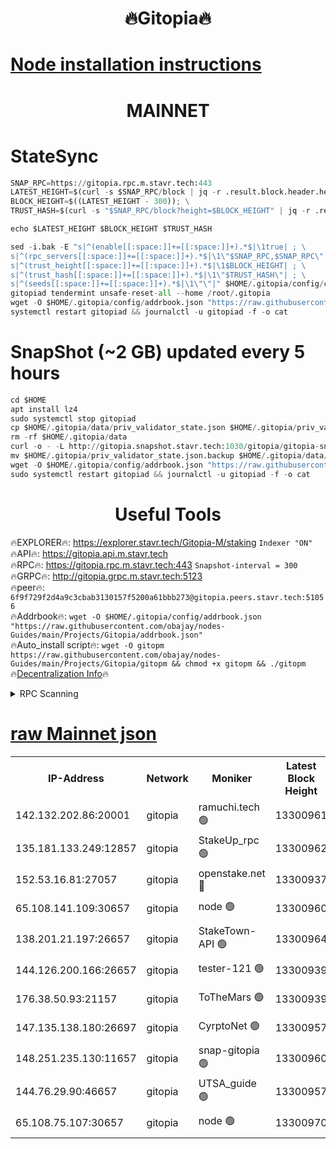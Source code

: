 <h1 align="center"> 🔥Gitopia🔥</h1>

[Node installation instructions](https://github.com/obajay/nodes-Guides/tree/main/Projects/Gitopia)
=

<h1 align="center"> MAINNET</h1>

# StateSync
```python
SNAP_RPC=https://gitopia.rpc.m.stavr.tech:443
LATEST_HEIGHT=$(curl -s $SNAP_RPC/block | jq -r .result.block.header.height); \
BLOCK_HEIGHT=$((LATEST_HEIGHT - 300)); \
TRUST_HASH=$(curl -s "$SNAP_RPC/block?height=$BLOCK_HEIGHT" | jq -r .result.block_id.hash)

echo $LATEST_HEIGHT $BLOCK_HEIGHT $TRUST_HASH

sed -i.bak -E "s|^(enable[[:space:]]+=[[:space:]]+).*$|\1true| ; \
s|^(rpc_servers[[:space:]]+=[[:space:]]+).*$|\1\"$SNAP_RPC,$SNAP_RPC\"| ; \
s|^(trust_height[[:space:]]+=[[:space:]]+).*$|\1$BLOCK_HEIGHT| ; \
s|^(trust_hash[[:space:]]+=[[:space:]]+).*$|\1\"$TRUST_HASH\"| ; \
s|^(seeds[[:space:]]+=[[:space:]]+).*$|\1\"\"|" $HOME/.gitopia/config/config.toml
gitopiad tendermint unsafe-reset-all --home /root/.gitopia
wget -O $HOME/.gitopia/config/addrbook.json "https://raw.githubusercontent.com/obajay/nodes-Guides/main/Projects/Gitopia/addrbook.json"
systemctl restart gitopiad && journalctl -u gitopiad -f -o cat
```
# SnapShot (~2 GB) updated every 5 hours
```python
cd $HOME
apt install lz4
sudo systemctl stop gitopiad
cp $HOME/.gitopia/data/priv_validator_state.json $HOME/.gitopia/priv_validator_state.json.backup
rm -rf $HOME/.gitopia/data
curl -o - -L http://gitopia.snapshot.stavr.tech:1030/gitopia/gitopia-snap.tar.lz4 | lz4 -c -d - | tar -x -C $HOME/.gitopia --strip-components 2
mv $HOME/.gitopia/priv_validator_state.json.backup $HOME/.gitopia/data/priv_validator_state.json
wget -O $HOME/.gitopia/config/addrbook.json "https://raw.githubusercontent.com/obajay/nodes-Guides/main/Projects/Gitopia/addrbook.json"
sudo systemctl restart gitopiad && journalctl -u gitopiad -f -o cat
```
 <h1 align="center"> Useful Tools</h1>

🔥EXPLORER🔥:      https://explorer.stavr.tech/Gitopia-M/staking  `Indexer "ON"` \
🔥API🔥: 			 		 https://gitopia.api.m.stavr.tech \
🔥RPC🔥:           https://gitopia.rpc.m.stavr.tech:443              `Snapshot-interval = 300` \
🔥GRPC🔥:          http://gitopia.grpc.m.stavr.tech:5123 \
🔥peer🔥:					 `6f9f729f2d4a9c3cbab3130157f5200a61bbb273@gitopia.peers.stavr.tech:51056` \
🔥Addrbook🔥:    ```wget -O $HOME/.gitopia/config/addrbook.json "https://raw.githubusercontent.com/obajay/nodes-Guides/main/Projects/Gitopia/addrbook.json"``` \
🔥Auto_install script🔥: ```wget -O gitopm https://raw.githubusercontent.com/obajay/nodes-Guides/main/Projects/Gitopia/gitopm && chmod +x gitopm && ./gitopm``` \
🔥[Decentralization Info](https://github.com/obajay/StateSync-snapshots/tree/main/Projects/Gitopia/Decentralization)🔥

<details>
<summary>RPC Scanning</summary>

<h2 align="center"> We scan nodes in real time every 4 hours. And we provide the final result of RPC endpoints.
We cannot influence the operation of these nodes in any way. </h2>


```python
If Voting Power is higher than 0 --> then the Node is a validator of the network and may be subject to attack and be a potential threat to the chain.
```
```python
We marked such validators with a red symbol
```

</details>

[raw Mainnet json](https://rpc-check.gitopm.stavr.tech/gitopm/rpc-gitopm-result.json)
=

<table><tr><th>IP-Address</th><th>Network</th><th>Moniker</th><th>Latest Block Height</th><th>Earliest Block Height</th><th>Catching Up</th><th>Tx Index</th><th>Voting Power</th><th>Scan Time</th></tr><tr><td>142.132.202.86:20001</td><td>gitopia</td><td>ramuchi.tech 🟢</td><td>13300961</td><td>6548337</td><td>False</td><td>on</td><td>0</td><td>2024-02-04T13:44:42.737730704UTC</td></tr><tr><td>135.181.133.249:12857</td><td>gitopia</td><td>StakeUp_rpc 🟢</td><td>13300962</td><td>8010001</td><td>False</td><td>on</td><td>0</td><td>2024-02-04T13:44:43.098024537UTC</td></tr><tr><td>152.53.16.81:27057</td><td>gitopia</td><td>openstake.net 🔴</td><td>13300937</td><td>10455001</td><td>False</td><td>off</td><td>36421</td><td>2024-02-04T13:44:04.769901202UTC</td></tr><tr><td>65.108.141.109:30657</td><td>gitopia</td><td>node 🟢</td><td>13300960</td><td>12299845</td><td>False</td><td>on</td><td>0</td><td>2024-02-04T13:44:40.182514666UTC</td></tr><tr><td>138.201.21.197:26657</td><td>gitopia</td><td>StakeTown-API 🟢</td><td>13300964</td><td>12733501</td><td>False</td><td>on</td><td>0</td><td>2024-02-04T13:44:47.600679551UTC</td></tr><tr><td>144.126.200.166:26657</td><td>gitopia</td><td>tester-121 🟢</td><td>13300939</td><td>12832814</td><td>False</td><td>off</td><td>0</td><td>2024-02-04T13:44:07.182379645UTC</td></tr><tr><td>176.38.50.93:21157</td><td>gitopia</td><td>ToTheMars 🟢</td><td>13300939</td><td>12883228</td><td>False</td><td>on</td><td>0</td><td>2024-02-04T13:44:07.580667945UTC</td></tr><tr><td>147.135.138.180:26697</td><td>gitopia</td><td>CyrptoNet 🟢</td><td>13300957</td><td>12883228</td><td>False</td><td>off</td><td>0</td><td>2024-02-04T13:44:35.584237380UTC</td></tr><tr><td>148.251.235.130:11657</td><td>gitopia</td><td>snap-gitopia 🟢</td><td>13300960</td><td>12908001</td><td>False</td><td>on</td><td>0</td><td>2024-02-04T13:44:40.412564049UTC</td></tr><tr><td>144.76.29.90:46657</td><td>gitopia</td><td>UTSA_guide 🟢</td><td>13300957</td><td>13035301</td><td>False</td><td>on</td><td>0</td><td>2024-02-04T13:44:35.185398025UTC</td></tr><tr><td>65.108.75.107:30657</td><td>gitopia</td><td>node 🟢</td><td>13300970</td><td>13189502</td><td>False</td><td>on</td><td>0</td><td>2024-02-04T13:44:56.227488592UTC</td></tr></table>
